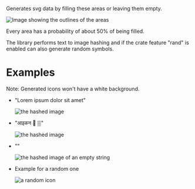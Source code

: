 Generates svg data by filling these areas or leaving them empty.

![Image showing the outlines of the areas](./random-icon-lib/example-icons/outlines.svg)

Every area has a probability of about 50% of being filled.

The library performs text to image hashing and if the crate
feature "rand" is enabled can also generate random symbols.

# Examples

Note: Generated icons won't have a white background.

- "Lorem ipsum dolor sit amet"

    ![the hashed image](random-icon-lib/example-icons/Lorem%20ipsum.svg)

- "आइकन 🙂 ▒"

    ![the hashed image](random-icon-lib/example-icons/non_ascii.svg)

- ""

    ![the hashed image of an empty string](random-icon-lib/example-icons/empty.svg)

- Example for a random one

    ![a random icon](random-icon-lib/example-icons/random.svg)